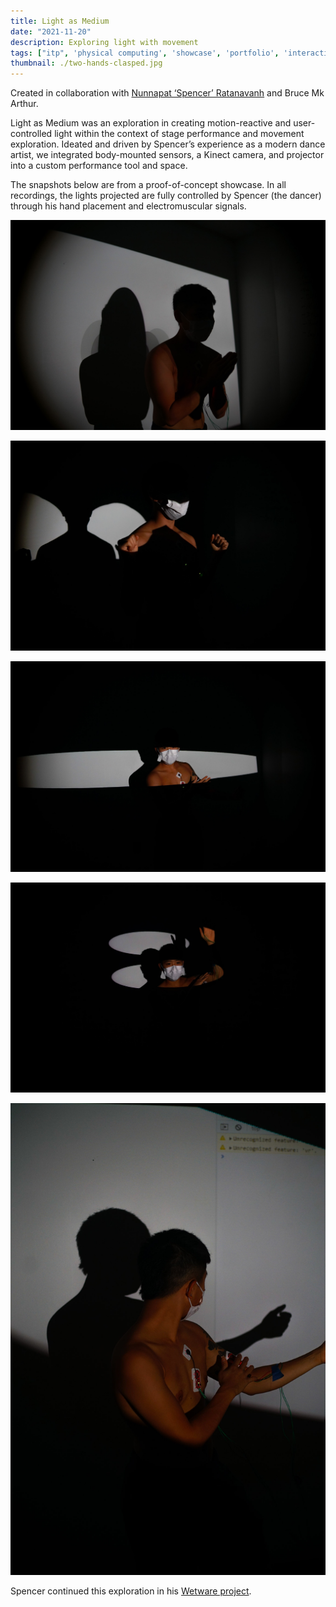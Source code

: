 ```yaml
---
title: Light as Medium
date: "2021-11-20"
description: Exploring light with movement
tags: ["itp", 'physical computing', 'showcase', 'portfolio', 'interactive']
thumbnail: ./two-hands-clasped.jpg
---
```

Created in collaboration with [Nunnapat ‘Spencer’ Ratanavanh](https://ratanav.com) and Bruce Mk Arthur.

Light as Medium was an exploration in creating motion-reactive and user-controlled light within the context of stage performance and movement exploration. Ideated and driven by Spencer’s experience as a modern dance artist, we integrated body-mounted sensors, a Kinect camera, and projector into a custom performance tool and space.

The snapshots below are from a proof-of-concept showcase. In all recordings, the lights projected are fully controlled by Spencer (the dancer) through his hand placement and electromuscular signals.

![Silhouette of a dancer (Spencer), with hands clasped, facing 3/4 towards the camera. Spencer is in darkness, surrounded by a light background of projected light](./silhouette-clasped-hands.jpg)

![Two circles of light, side by side, carve space out of the darkness. They reveal two hands, clenched, with palms facing forward, as well as the shoulders and masked chin of a person (Spencer).](./two-hands-clasped.jpg)

![One slightly rounded slit of light, horizontal across the frame, carves space out of the darkness. In the center of it is revealed the upper torso and lower face (masked) of a person (Spencer).](./slit-of-upper.jpg)

![Two ovals of light, stretched with their wide parts horizontal and stacked one on top of the other, reveal a person (Spencer) in the darkness. Only the person's face, shoulders, and a single hand are visible. Their left hand reaches up into the uppermost oval of light.](./double-upper.jpg)

![A person (Spencer) is standing, twisted away from the camera, left arm lifted and right arm meeting the crook of the left elbow. Spencer's face is not visible. On Spencer's chest and bicep are red sensors, with wires falling away from them; he is using his right hand to touch the sensor on his left bicep. Spencer is lit so that his shadow falls on the wall behind him. The top right corner and bottom half of the frame are in darkness.](./facing-away-arm.jpg)

Spencer continued this exploration in his [Wetware project](https://ratanav.com/Wetware).
